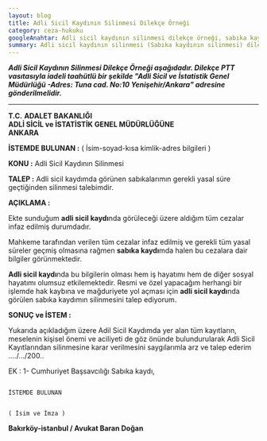 ```yaml
---
layout: blog
title: Adli Sicil Kaydının Silinmesi Dilekçe Örneği
category: ceza-hukuku
googleAnahtar: Adli sicil kaydının silinmesi dilekçe örneği, sabıka kaydının silinmesi dilekçe örneği, adli sicil kaydı silme dilekçe örneği, sabıka kaydı silme dilekçe örneği, Ceza avukatı, ceza avukatı arıyorum istanbul, ağır ceza avukatı, avukat,  bakırköy İstanbul avukat baran doğan
summary: Adli sicil kaydının silinmesi (Sabıka kaydının silinmesi) dilekçe örneği
---
```




***Adli Sicil Kaydının Silinmesi Dilekçe Örneği aşağıdadır. Dilekçe PTT vasıtasıyla iadeli taahütlü bir şekilde "Adli Sicil ve İstatistik Genel Müdürlüğü -Adres: Tuna cad. No:10 Yenişehir/Ankara" adresine gönderilmelidir.***    
_____________________________________________________________________________________________________________________________   
>
>
>
   **T.C.**
   **ADALET BAKANLIĞI**  
   **ADLİ SİCİL ve İSTATİSTİK GENEL MÜDÜRLÜĞÜNE**   
                                       **ANKARA** 



**İSTEMDE
BULUNAN         	:** ( İsim-soyad-kısa kimlik-adres bilgileri )

**KONU          :** Adli Sicil Kaydının Silinmesi

**TALEP	            :** Adli sicil kaydımda görünen sabıkalarımın gerekli yasal süre geçtiğinden silinmesi talebimdir.


**AÇIKLAMA	        :** 


Ekte sunduğum **adli sicil kaydı**nda görüleceği üzere aldığım tüm cezalar infaz edilmiş durumdadır.

Mahkeme tarafından verilen tüm cezalar infaz edilmiş ve gerekli tüm yasal süreler geçmiş olmasına rağmen **sabıka kaydı**mda halen bu cezalara dair bilgiler görünmektedir. 

**Adli sicil kaydı**nda bu bilgilerin olması hem iş hayatımı hem de diğer sosyal hayatımı olumsuz etkilemektedir. Resmi ve özel yapacağım herhangi bir işlemde hak kaybına ve mağduriyete yol açması için **adli sicil kaydı**nda görülen sabıka kaydımın silinmesini talep ediyorum.

**SONUÇ ve İSTEM	:**

Yukarıda açıkladığım üzere Adil Sicil Kaydımda yer alan tüm  kayıtların, meselenin kişisel önemi ve  aciliyeti de göz önünde bulundurularak Adli Sicil Kayıtlarından silinmesine karar verilmesini saygılarımla arz ve talep ederim ..../.../200..


EK	:
1- Cumhuriyet Başsavcılığı Sabıka kaydı,



                                                                                    İSTEMDE BULUNAN
 										
                                                                                   ( İsim ve İmza )
                                                                                   
  
  
  **Bakırköy-istanbul / Avukat Baran Doğan**
